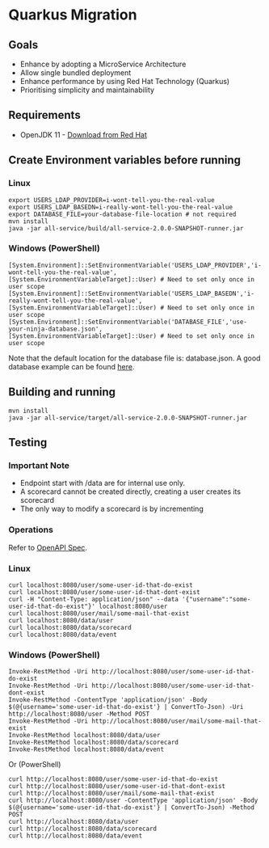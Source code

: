 # Quarkus Migration
## Goals
* Enhance by adopting a MicroService Architecture
* Allow single bundled deployment
* Enhance performance by using Red Hat Technology (Quarkus)
* Prioritising simplicity and maintainability

## Requirements
* OpenJDK 11 - [Download from Red Hat](https://developers.redhat.com/products/openjdk/download)

## Create Environment variables before running
### Linux
```shell script
export USERS_LDAP_PROVIDER=i-wont-tell-you-the-real-value
export USERS_LDAP_BASEDN=i-really-wont-tell-you-the-real-value
export DATABASE_FILE=your-database-file-location # not required
mvn install
java -jar all-service/build/all-service-2.0.0-SNAPSHOT-runner.jar
```

### Windows (PowerShell)
```shell script
[System.Environment]::SetEnvironmentVariable('USERS_LDAP_PROVIDER','i-wont-tell-you-the-real-value',
[System.EnvironmentVariableTarget]::User) # Need to set only once in user scope
[System.Environment]::SetEnvironmentVariable('USERS_LDAP_BASEDN','i-really-wont-tell-you-the-real-value',
[System.EnvironmentVariableTarget]::User) # Need to set only once in user scope
[System.Environment]::SetEnvironmentVariable('DATABASE_FILE','use-your-ninja-database.json',
[System.EnvironmentVariableTarget]::User) # Need to set only once in user scope
```

Note that the default location for the database file is: database.json. A good database example can be found 
[here](test-helper/src/main/resources/com/redhat/services/ninja/test/database.json).

## Building and running
```shell script
mvn install
java -jar all-service/target/all-service-2.0.0-SNAPSHOT-runner.jar
```

## Testing

### Important Note
* Endpoint start with /data are for internal use only.
* A scorecard cannot be created directly, creating a user creates its scorecard
* The only way to modify a scorecard is by incrementing

### Operations

Refer to [OpenAPI Spec](all-service/src/test/resources/META-INF/openapi.yaml).

### Linux
```shell script
curl localhost:8080/user/some-user-id-that-do-exist
curl localhost:8080/user/some-user-id-that-dont-exist
curl -H "Content-Type: application/json" --data '{"username":"some-user-id-that-do-exist"}' localhost:8080/user
curl localhost:8080/user/mail/some-mail-that-exist
curl localhost:8080/data/user
curl localhost:8080/data/scorecard
curl localhost:8080/data/event
```

### Windows (PowerShell)
```shell script
Invoke-RestMethod -Uri http://localhost:8080/user/some-user-id-that-do-exist
Invoke-RestMethod -Uri http://localhost:8080/user/some-user-id-that-dont-exist
Invoke-RestMethod -ContentType 'application/json' -Body $(@{username='some-user-id-that-do-exist'} | ConvertTo-Json) -Uri http://localhost:8080/user -Method POST
Invoke-RestMethod -Uri http://localhost:8080/user/mail/some-mail-that-exist
Invoke-RestMethod localhost:8080/data/user
Invoke-RestMethod localhost:8080/data/scorecard
Invoke-RestMethod localhost:8080/data/event
```

Or (PowerShell)
```shell script
curl http://localhost:8080/user/some-user-id-that-do-exist
curl http://localhost:8080/user/some-user-id-that-dont-exist
curl http://localhost:8080/user/mail/some-mail-that-exist
curl http://localhost:8080/user -ContentType 'application/json' -Body $(@{username='some-user-id-that-do-exist'} | ConvertTo-Json) -Method POST
curl http://localhost:8080/data/user
curl http://localhost:8080/data/scorecard
curl http://localhost:8080/data/event
```